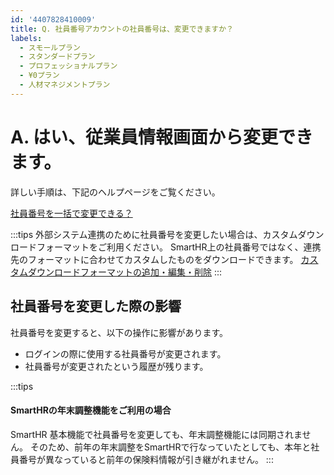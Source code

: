 ```yaml
---
id: '4407828410009'
title: Q. 社員番号アカウントの社員番号は、変更できますか？
labels:
  - スモールプラン
  - スタンダードプラン
  - プロフェッショナルプラン
  - ¥0プラン
  - 人材マネジメントプラン
---
```

# A. はい、従業員情報画面から変更できます。

詳しい手順は、下記のヘルプページをご覧ください。

[社員番号を一括で変更できる？](https://knowledge.smarthr.jp/hc/ja/articles/360035533993)

:::tips
外部システム連携のために社員番号を変更したい場合は、カスタムダウンロードフォーマットをご利用ください。
SmartHR上の社員番号ではなく、連携先のフォーマットに合わせてカスタムしたものをダウンロードできます。
[カスタムダウンロードフォーマットの追加・編集・削除](https://knowledge.smarthr.jp/hc/ja/articles/4404850299289)
:::

## 社員番号を変更した際の影響

社員番号を変更すると、以下の操作に影響があります。

- ログインの際に使用する社員番号が変更されます。
- 社員番号が変更されたという履歴が残ります。

:::tips
#### SmartHRの年末調整機能をご利用の場合
SmartHR 基本機能で社員番号を変更しても、年末調整機能には同期されません。
そのため、前年の年末調整をSmartHRで行なっていたとしても、本年と社員番号が異なっていると前年の保険料情報が引き継がれません。
:::
